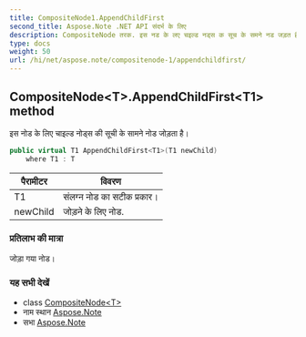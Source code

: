 ```yaml
---
title: CompositeNode1.AppendChildFirst
second_title: Aspose.Note .NET API संदर्भ के लिए
description: CompositeNode तरक. इस नड के लए चइल्ड नड्स क सूच के समने नड जड़त है
type: docs
weight: 50
url: /hi/net/aspose.note/compositenode-1/appendchildfirst/
---
```

## CompositeNode&lt;T&gt;.AppendChildFirst&lt;T1&gt; method

इस नोड के लिए चाइल्ड नोड्स की सूची के सामने नोड जोड़ता है।

```csharp
public virtual T1 AppendChildFirst<T1>(T1 newChild)
    where T1 : T
```

| पैरामीटर | विवरण |
| --- | --- |
| T1 | संलग्न नोड का सटीक प्रकार। |
| newChild | जोड़ने के लिए नोड. |

### प्रतिलाभ की मात्रा

जोड़ा गया नोड।

### यह सभी देखें

* class [CompositeNode&lt;T&gt;](../)
* नाम स्थान [Aspose.Note](../../compositenode-1/)
* सभा [Aspose.Note](../../../)


